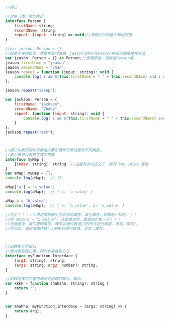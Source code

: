 ﻿```js
//接口

//对象（类）型的接口
interface Person {
    firstName: string;
    secondName: string;
    repeat: (input: string) => void;//声明方法的输入和返回值
}

//var jeason: Person = {};
//如果不使用断言，类型检查时会报，jeason没有实现Person中定义的属性和方法
var jeason: Person = {} as Person;//使用断言，假装是Person类
jeason.firstName = "jeason";
jeason.secondName = "chan";
jeason.repeat = function (input: string): void {
    console.log(`i am ${this.firstName + " " + this.secondName} and i will ${input}`);
};

jeason.repeat("sleep");

var jackson: Person = {
    firstName: "jackson",
    secondName: "Zhang",
    repeat: function (input: string): void {
        console.log(`i am ${this.firstName + " " + this.secondName} and i will ${input}`);
    }
};
jackson.repeat("eat");



//接口中我们可以将数组的索引值和元素设置为不同类型，
//索引值可以是数字或字符串
interface myMap {
    [index: string]: string  //这里其实时定义了一系列 key value 属性
}
var aMap: myMap = {};
console.log(aMap);  // {}

aMap["a"] = "a_value";
console.log(aMap);  // { a: 'a_value' }

aMap.b = "b_value";
console.log(aMap);  // { a: 'a_value', b: 'b_value' }

//可见！！！！！用这两种索引方式添加属性、索引属性，效果是一样的！！！
//但 aMap.b = "b_value"; 还是更自然、更面向对象一点！！！
//也就是说，接口里的属性，既可以通过数组[]的形式进行赋值、添加（属性），
//也可以，通过域操作符(.)的形式进行赋值、添加（属性）



//函数集合型接口，
//而对象型接口里，同时有属性和方法
interface myFunction_Interdace {
    (arg1: string): string;
    (arg1: string, arg2: number): string;
}

//函数型接口主要用来规定函数的输入、输出
var kkkk = function (hahaha: string): string {
    return "";
}


var ahahha: myFunction_Interdace = (arg1: string) => {
    return arg1;
}
```
